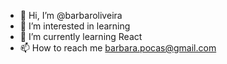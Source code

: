 - 👋 Hi, I’m @barbaroliveira
- 👀 I’m interested in learning
- 🌱 I’m currently learning React
- 📫 How to reach me barbara.pocas@gmail.com

<!---
barbaroliveira/barbaroliveira is a ✨ special ✨ repository because its `README.md` (this file) appears on your GitHub profile.
You can click the Preview link to take a look at your changes.
--->
